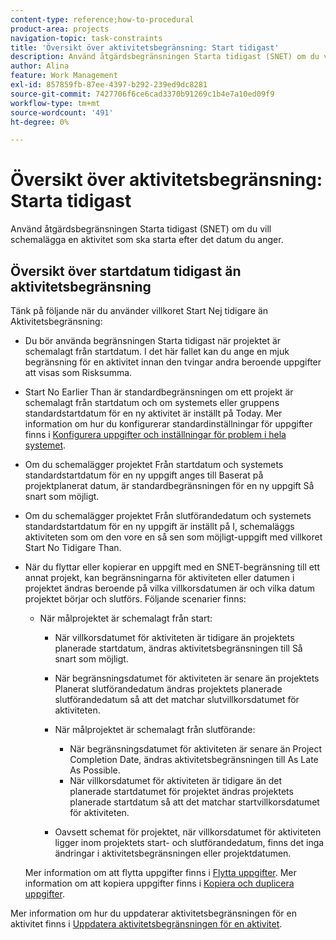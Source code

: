 ```yaml
---
content-type: reference;how-to-procedural
product-area: projects
navigation-topic: task-constraints
title: 'Översikt över aktivitetsbegränsning: Start tidigast'
description: Använd åtgärdsbegränsningen Starta tidigast (SNET) om du vill schemalägga en aktivitet som ska starta efter det datum du anger.
author: Alina
feature: Work Management
exl-id: 857859fb-87ee-4397-b292-239ed9dc8281
source-git-commit: 7427706f6ce6cad3370b91269c1b4e7a10ed09f9
workflow-type: tm+mt
source-wordcount: '491'
ht-degree: 0%

---
```


# Översikt över aktivitetsbegränsning: Starta tidigast

Använd åtgärdsbegränsningen Starta tidigast (SNET) om du vill schemalägga en aktivitet som ska starta efter det datum du anger.

## Översikt över startdatum tidigast än aktivitetsbegränsning

Tänk på följande när du använder villkoret Start Nej tidigare än Aktivitetsbegränsning:

* Du bör använda begränsningen Starta tidigast när projektet är schemalagt från startdatum. I det här fallet kan du ange en mjuk begränsning för en aktivitet innan den tvingar andra beroende uppgifter att visas som Risksumma.
* Start No Earlier Than är standardbegränsningen om ett projekt är schemalagt från startdatum och om systemets eller gruppens standardstartdatum för en ny aktivitet är inställt på Today. Mer information om hur du konfigurerar standardinställningar för uppgifter finns i [Konfigurera uppgifter och inställningar för problem i hela systemet](../../../administration-and-setup/set-up-workfront/configure-system-defaults/set-task-issue-preferences.md).

* Om du schemalägger projektet Från startdatum och systemets standardstartdatum för en ny uppgift anges till Baserat på projektplanerat datum, är standardbegränsningen för en ny uppgift Så snart som möjligt.
* Om du schemalägger projektet Från slutförandedatum och systemets standardstartdatum för en ny uppgift är inställt på I, schemaläggs aktiviteten som om den vore en så sen som möjligt-uppgift med villkoret Start No Tidigare Than.
* När du flyttar eller kopierar en uppgift med en SNET-begränsning till ett annat projekt, kan begränsningarna för aktiviteten eller datumen i projektet ändras beroende på vilka villkorsdatumen är och vilka datum projektet börjar och slutförs. Följande scenarier finns:

   * När målprojektet är schemalagt från start:

      * När villkorsdatumet för aktiviteten är tidigare än projektets planerade startdatum, ändras aktivitetsbegränsningen till Så snart som möjligt.
      * När begränsningsdatumet för aktiviteten är senare än projektets Planerat slutförandedatum ändras projektets planerade slutförandedatum så att det matchar slutvillkorsdatumet för aktiviteten.

      * När målprojektet är schemalagt från slutförande:

         * När begränsningsdatumet för aktiviteten är senare än Project Completion Date, ändras aktivitetsbegränsningen till As Late As Possible.
         * När villkorsdatumet för aktiviteten är tidigare än det planerade startdatumet för projektet ändras projektets planerade startdatum så att det matchar startvillkorsdatumet för aktiviteten.

      * Oavsett schemat för projektet, när villkorsdatumet för aktiviteten ligger inom projektets start- och slutförandedatum, finns det inga ändringar i aktivitetsbegränsningen eller projektdatumen.

  Mer information om att flytta uppgifter finns i [Flytta uppgifter](../../../manage-work/tasks/manage-tasks/move-tasks.md). Mer information om att kopiera uppgifter finns i [Kopiera och duplicera uppgifter](../../../manage-work/tasks/manage-tasks/copy-and-duplicate-tasks.md).

Mer information om hur du uppdaterar aktivitetsbegränsningen för en aktivitet finns i [Uppdatera aktivitetsbegränsningen för en aktivitet](../../../manage-work/tasks/task-constraints/update-task-constraint-of-task.md).

<!--
<div data-mc-conditions="QuicksilverOrClassic.Draft mode">
<h2>Use the Start No Earlier Than Task Constraint</h2>
<p>(NOTE:&nbsp;replaced with new article linked above)&nbsp;</p>
<p>To update the Task Constraint to Start No Later Than:</p>
<ol>
<li value="1">Go to a task whose Task Constraint you want to update.</li>
<li value="2"> <p data-mc-conditions="QuicksilverOrClassic.Quicksilver">Click the <strong>More</strong> icon <img src="assets/qs-more-icon-on-an-object.png"> next to the task name, then click <strong>Edit</strong>.</p> </li>
<li value="3">In the <strong>Overview</strong> section, expand the <strong>Task Constraint</strong> drop-down menu.</li>
<li value="4"> <p>Select <strong>Start No Earlier Than</strong>.</p> </li>
<li value="5"> <p>Specify a <strong>Planned Start Date</strong>.</p> <p>This is the date by which the task must start, and not earlier than this date. </p> </li>
<li value="6">Click <strong>Save Changes</strong>.</li>
</ol>
</div>
-->
